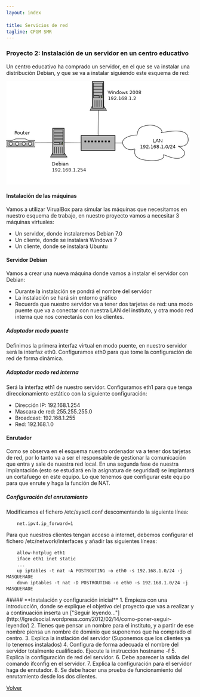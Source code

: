 ```yaml
---
layout: index

title: Servicios de red 
tagline: CFGM SMR
---
```

### Proyecto 2: Instalación de un servidor en un centro educativo

Un centro educativo ha comprado un servidor, en el que se va instalar una distribución Debian, y que se va a instalar siguiendo este esquema de red:

![Esquema de red](img/esquema_red2.png)

#### Instalación de las máquinas

Vamos a utilizar VirualBox para simular las máquinas que necesitamos en nuestro esquema de trabajo, en nuestro proyecto vamos a necesitar 3 máquinas virtuales:

* Un servidor, donde instalaremos Debian 7.0
* Un cliente, donde se instalará Windows 7 
* Un cliente, donde se instalará Ubuntu 

#### Servidor Debian

Vamos a crear una nueva máquina donde vamos a instalar el servidor con Debian:

* Durante la instalación se pondrá el nombre del servidor
* La instalación se hará sin entorno gráfico
* Recuerda que nuestro servidor va a tener dos tarjetas de red: una modo puente que va a conectar con nuestra LAN del instituto, y otra modo red interna que nos conectarás con los clientes.

##### Adaptador modo puente

Definimos la primera interfaz virtual en modo puente, en nuestro servidor será la interfaz eth0. Configuramos eth0 para que tome la configuración de red de forma dinámica.

##### Adaptador modo red interna

Será la interfaz eth1 de nuestro servidor. Configuramos eth1 para que tenga direccionamiento estático con la siguiente configuración:

* Dirección IP: 192.168.1.254
* Mascara de red: 255.255.255.0
* Broadcast: 192.168.1.255
* Red: 192.168.1.0



#### Enrutador

Como se observa en el esquema nuestro ordenador va a tener dos tarjetas de red, por lo tanto va a ser el responsable de gestionar la comunicación que entra y sale de nuestra red local. En una segunda fase de nuestra implantación (esto se estudiará en la asignatura de seguridad) se implantará un cortafuego en este equipo. Lo que tenemos que configurar este equipo para que enrute y haga la función de NAT.

##### Configuración del enrutamiento


Modificamos el fichero /etc/sysctl.conf descomentando la siguiente línea:

        net.ipv4.ip_forward=1

Para que nuestros clientes tengan acceso a internet, debemos configurar el fichero /etc/network/interfaces y añadir las siguientes líneas:

        allow-hotplug eth1 
        iface eth1 inet static 
        ...
        up iptables -t nat -A POSTROUTING -o eth0 -s 192.168.1.0/24 -j MASQUERADE
        down iptables -t nat -D POSTROUTING -o eth0 -s 192.168.1.0/24 -j MASQUERADE

<div class='ejercicios' markdown='1'>
##### **Instalación y configuración inicial**
1. Empieza con una introducción, donde se explique el objetivo del proyecto que vas a realizar y a continuación inserta un ["Seguir leyendo..."](http://lgredsocial.wordpress.com/2012/02/14/como-poner-seguir-leyendo/)
2. Tienes que pensar un nombre para el instituto, y a partir de ese nombre piensa un nombre de dominio que suponemos que ha comprado el centro.
3. Explica la instlación del servidor (Suponemos que los clientes ya lo tenemos instalados)
4. Configura de forma adecuada el nombre del servidor totalmente cualificado. Ejecute la instrucción hostname -f
5. Explica la configuración de red del servidor.
6. Debe aparecer la salida del comando ifconfig en el servidor.
7. Explica la configuración para el servidor haga de enrutador.
8. Se debe hacer una prueba de funcionamiento del enrutamiento desde los dos clientes.
</div>



[Volver](index)
